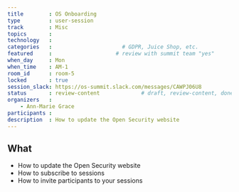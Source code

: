 ```yaml
---
title        : OS Onboarding
type         : user-session
track        : Misc
topics       :
technology   :
categories   :                      # GDPR, Juice Shop, etc.
featured     :                    # review with summit team "yes"
when_day     : Mon
when_time    : AM-1
room_id      : room-5
locked       : true
session_slack: https://os-summit.slack.com/messages/CAWPJ06U8
status       : review-content             # draft, review-content, done
organizers   :
    - Ann-Marie Grace
participants :
description  : How to update the Open Security website
---
```



## What

 - How to update the Open Security website
 - How to subscribe to sessions
 - How to invite participants to your sessions
